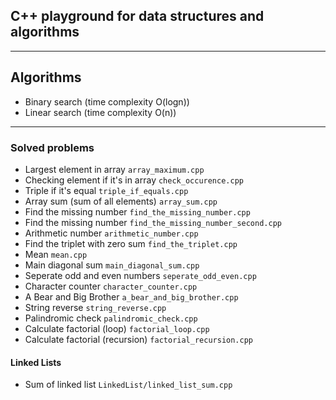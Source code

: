 ## C++ playground for data structures and algorithms

---

## Algorithms

- Binary search (time complexity O(logn))
- Linear search (time complexity O(n))

---

### Solved problems

- Largest element in array `array_maximum.cpp`
- Checking element if it's in array `check_occurence.cpp`
- Triple if it's equal `triple_if_equals.cpp`
- Array sum (sum of all elements) `array_sum.cpp`
- Find the missing number `find_the_missing_number.cpp`
- Find the missing number `find_the_missing_number_second.cpp`
- Arithmetic number `arithmetic_number.cpp`
- Find the triplet with zero sum `find_the_triplet.cpp`
- Mean `mean.cpp`
- Main diagonal sum `main_diagonal_sum.cpp`
- Seperate odd and even numbers `seperate_odd_even.cpp`
- Character counter `character_counter.cpp`
- A Bear and Big Brother `a_bear_and_big_brother.cpp`
- String reverse `string_reverse.cpp`
- Palindromic check `palindromic_check.cpp`
- Calculate factorial (loop) `factorial_loop.cpp`
- Calculate factorial (recursion) `factorial_recursion.cpp`

#### Linked Lists

- Sum of linked list `LinkedList/linked_list_sum.cpp`
